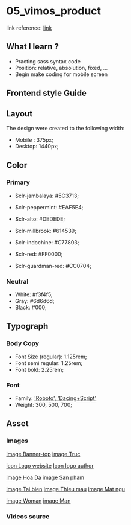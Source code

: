 # 05_vimos_product

link reference: [link](https://mauweb.monamedia.net/vimos/)

## What I learn ?

- Practing sass syntax code
- Position: relative, absolution, fixed, ...
- Begin make coding for mobile screen

## **Frontend style Guide**

## Layout

The design were created to the following width:

- Mobile : 375px;
- Desktop: 1440px;

## Color

### Primary

- $clr-jambalaya: #5C3713;
- $clr-peppermint: #EAF5E4;
- $clr-alto: #DEDEDE;
- $clr-millbrook: #614539;
- $clr-indochine: #C77803;

- $clr-red: #FF0000;
- $clr-guardman-red: #CC0704;

### Neutral

- White: #f3f4f5;
- Gray: #6d6d6d;
- Black: #000;

## Typograph

### Body Copy

- Font Size (regular): 1.125rem;
- Font semi regular: 1.25rem;
- Font bold: 2.25rem;

### Font

- Family: ['Roboto', 'Dacing+Script']('https://fonts.googleapis.com/css2?family=Dancing+Script:wght@400..700&family=Roboto:ital,wght@0,100;0,300;0,400;0,500;0,700;0,900;1,100;1,300;1,400;1,500;1,700;1,900&display=swap')
- Weight: 300, 500, 700;

## Asset

### Images

<!-- Background image -->
[image Banner-top](https://mauweb.monamedia.net/vimos/wp-content/uploads/2018/05/banner-top.jpg)
[image Truc](https://mauweb.monamedia.net/vimos/wp-content/uploads/2018/05/truc-moc-vi-an.jpg)

<!-- Logo -->
[icon Logo website](https://mauweb.monamedia.net/vimos/wp-content/uploads/2018/05/logo.png)
[Icon logo author](https://mona.solutions/logo.png)

<!-- Hero -->
[image Hoa Da](https://mauweb.monamedia.net/vimos/wp-content/uploads/2018/05/hoa-da.png)
[image San pham](https://mauweb.monamedia.net/vimos/wp-content/uploads/2018/05/san-pham-ha-huyet.png)

<!-- solution -->
[image Tai bien](https://mauweb.monamedia.net/vimos/wp-content/uploads/2018/05/tai-bien.jpg)
[image Thieu mau](https://mauweb.monamedia.net/vimos/wp-content/uploads/2018/05/thieu-nang-tuan-hoan-mau.jpg)
[image Mat ngu](https://mauweb.monamedia.net/vimos/wp-content/uploads/2018/05/mat-ngu-kinh-nien.jpg)

<!-- Feedback -->
[image Woman](https://mauweb.monamedia.net/vimos/wp-content/uploads/2018/05/woman-150x150.png)
[image Man](https://mauweb.monamedia.net/vimos/wp-content/uploads/2018/05/man-150x150.png)

### Videos source

